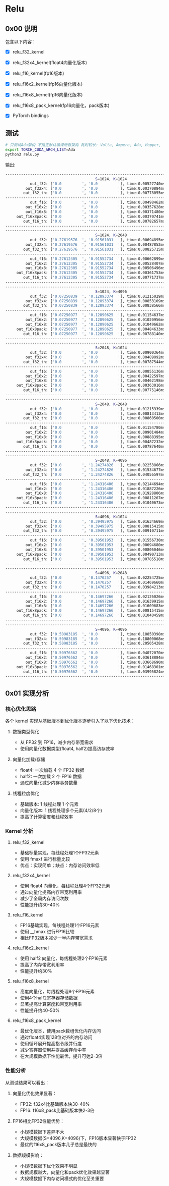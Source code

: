 # Relu

## 0x00 说明

包含以下内容：

- [X] relu_f32_kernel
- [X] relu_f32x4_kernel(float4向量化版本)
- [X] relu_f16_kernel(fp16版本)
- [X] relu_f16x2_kernel(fp16向量化版本)
- [X] relu_f16x8_kernel(fp16向量化版本)
- [X] relu_f16x8_pack_kernel(fp16向量化，pack版本)
- [X] PyTorch bindings


## 测试

```bash
# 只测试Ada架构 不指定默认编译所有架构 耗时较长: Volta, Ampere, Ada, Hopper, ...
export TORCH_CUDA_ARCH_LIST=Ada
python3 relu.py
```

输出:

```bash
-------------------------------------------------------------------------------------
                                        S=1024, K=1024
           out_f32: ['0.0         ', '0.0         '], time:0.00527740ms
         out_f32x4: ['0.0         ', '0.0         '], time:0.00370884ms
        out_f32_th: ['0.0         ', '0.0         '], time:0.00778055ms
-------------------------------------------------------------------------------------
           out_f16: ['0.0         ', '0.0         '], time:0.00498462ms
         out_f16x2: ['0.0         ', '0.0         '], time:0.00357628ms
         out_f16x8: ['0.0         ', '0.0         '], time:0.00371480ms
     out_f16x8pack: ['0.0         ', '0.0         '], time:0.00370741ms
        out_f16_th: ['0.0         ', '0.0         '], time:0.00782657ms
-------------------------------------------------------------------------------------
-------------------------------------------------------------------------------------
                                        S=1024, K=2048
           out_f32: ['0.27619576  ', '0.91561031  '], time:0.00694895ms
         out_f32x4: ['0.27619576  ', '0.91561031  '], time:0.00487852ms
        out_f32_th: ['0.27619576  ', '0.91561031  '], time:0.00825715ms
-------------------------------------------------------------------------------------
           out_f16: ['0.27612305  ', '0.91552734  '], time:0.00662899ms
         out_f16x2: ['0.27612305  ', '0.91552734  '], time:0.00528407ms
         out_f16x8: ['0.27612305  ', '0.91552734  '], time:0.00506496ms
     out_f16x8pack: ['0.27612305  ', '0.91552734  '], time:0.00361753ms
        out_f16_th: ['0.27612305  ', '0.91552734  '], time:0.00771737ms
-------------------------------------------------------------------------------------
-------------------------------------------------------------------------------------
                                        S=1024, K=4096
           out_f32: ['0.07250839  ', '0.12893374  '], time:0.01215029ms
         out_f32x4: ['0.07250839  ', '0.12893374  '], time:0.00853109ms
        out_f32_th: ['0.07250839  ', '0.12893374  '], time:0.00838566ms
-------------------------------------------------------------------------------------
           out_f16: ['0.07250977  ', '0.12890625  '], time:0.01154637ms
         out_f16x2: ['0.07250977  ', '0.12890625  '], time:0.01020956ms
         out_f16x8: ['0.07250977  ', '0.12890625  '], time:0.01049662ms
     out_f16x8pack: ['0.07250977  ', '0.12890625  '], time:0.00484633ms
        out_f16_th: ['0.07250977  ', '0.12890625  '], time:0.00788140ms
-------------------------------------------------------------------------------------
-------------------------------------------------------------------------------------
                                        S=2048, K=1024
           out_f32: ['0.0         ', '0.0         '], time:0.00900364ms
         out_f32x4: ['0.0         ', '0.0         '], time:0.00489092ms
        out_f32_th: ['0.0         ', '0.0         '], time:0.00787544ms
-------------------------------------------------------------------------------------
           out_f16: ['0.0         ', '0.0         '], time:0.00855136ms
         out_f16x2: ['0.0         ', '0.0         '], time:0.00422597ms
         out_f16x8: ['0.0         ', '0.0         '], time:0.00462198ms
     out_f16x8pack: ['0.0         ', '0.0         '], time:0.00363016ms
        out_f16_th: ['0.0         ', '0.0         '], time:0.00775146ms
-------------------------------------------------------------------------------------
-------------------------------------------------------------------------------------
                                        S=2048, K=2048
           out_f32: ['0.0         ', '0.0         '], time:0.01215339ms
         out_f32x4: ['0.0         ', '0.0         '], time:0.00813413ms
        out_f32_th: ['0.0         ', '0.0         '], time:0.00860500ms
-------------------------------------------------------------------------------------
           out_f16: ['0.0         ', '0.0         '], time:0.01154780ms
         out_f16x2: ['0.0         ', '0.0         '], time:0.00901484ms
         out_f16x8: ['0.0         ', '0.0         '], time:0.00888395ms
     out_f16x8pack: ['0.0         ', '0.0         '], time:0.00487232ms
        out_f16_th: ['0.0         ', '0.0         '], time:0.00787640ms
-------------------------------------------------------------------------------------
-------------------------------------------------------------------------------------
                                        S=2048, K=4096
           out_f32: ['0.0         ', '1.24274826  '], time:0.02253866ms
         out_f32x4: ['0.0         ', '1.24274826  '], time:0.01534677ms
        out_f32_th: ['0.0         ', '1.24274826  '], time:0.04056597ms
-------------------------------------------------------------------------------------
           out_f16: ['0.0         ', '1.24316406  '], time:0.02144694ms
         out_f16x2: ['0.0         ', '1.24316406  '], time:0.01887226ms
         out_f16x8: ['0.0         ', '1.24316406  '], time:0.01928806ms
     out_f16x8pack: ['0.0         ', '1.24316406  '], time:0.00811267ms
        out_f16_th: ['0.0         ', '1.24316406  '], time:0.01040673ms
-------------------------------------------------------------------------------------
-------------------------------------------------------------------------------------
                                        S=4096, K=1024
           out_f32: ['0.0         ', '0.39495975  '], time:0.01634669ms
         out_f32x4: ['0.0         ', '0.39495975  '], time:0.00815415ms
        out_f32_th: ['0.0         ', '0.39495975  '], time:0.00910711ms
-------------------------------------------------------------------------------------
           out_f16: ['0.0         ', '0.39501953  '], time:0.01556730ms
         out_f16x2: ['0.0         ', '0.39501953  '], time:0.00694680ms
         out_f16x8: ['0.0         ', '0.39501953  '], time:0.00806046ms
     out_f16x8pack: ['0.0         ', '0.39501953  '], time:0.00490713ms
        out_f16_th: ['0.0         ', '0.39501953  '], time:0.00785518ms
-------------------------------------------------------------------------------------
-------------------------------------------------------------------------------------
                                        S=4096, K=2048
           out_f32: ['0.0         ', '0.1470257   '], time:0.02254725ms
         out_f32x4: ['0.0         ', '0.1470257   '], time:0.01469660ms
        out_f32_th: ['0.0         ', '0.1470257   '], time:0.03984213ms
-------------------------------------------------------------------------------------
           out_f16: ['0.0         ', '0.14697266  '], time:0.02126026ms
         out_f16x2: ['0.0         ', '0.14697266  '], time:0.01639915ms
         out_f16x8: ['0.0         ', '0.14697266  '], time:0.01609683ms
     out_f16x8pack: ['0.0         ', '0.14697266  '], time:0.00815415ms
        out_f16_th: ['0.0         ', '0.14697266  '], time:0.01040459ms
-------------------------------------------------------------------------------------
-------------------------------------------------------------------------------------
                                        S=4096, K=4096
           out_f32: ['0.50983185  ', '0.0         '], time:0.18850398ms
         out_f32x4: ['0.50983185  ', '0.0         '], time:0.18800068ms
        out_f32_th: ['0.50983185  ', '0.0         '], time:0.20505428ms
-------------------------------------------------------------------------------------
           out_f16: ['0.50976562  ', '0.0         '], time:0.04072070ms
         out_f16x2: ['0.50976562  ', '0.0         '], time:0.03618884ms
         out_f16x8: ['0.50976562  ', '0.0         '], time:0.03668690ms
     out_f16x8pack: ['0.50976562  ', '0.0         '], time:0.01468301ms
        out_f16_th: ['0.50976562  ', '0.0         '], time:0.03995824ms
-------------------------------------------------------------------------------------
```

## 0x01 实现分析

### 核心优化思路

各个 kernel 实现从基础版本到优化版本逐步引入了以下优化技术：

1. 数据类型优化
   - 从 FP32 到 FP16，减少内存带宽需求
   - 使用向量化数据类型(float4, half2)提高访存效率

2. 向量化加载/存储
   - float4: 一次加载 4 个 FP32 数据
   - half2: 一次加载 2 个 FP16 数据
   - 通过向量化减少内存事务数量

3. 线程粒度优化
   - 基础版本: 1 线程处理 1 个元素
   - 向量化版本: 1 线程处理多个元素(4/2/8个)
   - 提高了计算密度和线程效率

### Kernel 分析

1. relu_f32_kernel
   - 基础标量实现，每线程处理1个FP32元素
   - 使用 fmaxf 进行标量比较
   - 优点：实现简单；缺点：内存访问效率低

2. relu_f32x4_kernel
   - 使用 float4 向量化，每线程处理4个FP32元素
   - 通过向量化提高内存带宽利用率
   - 减少了全局内存访问次数
   - 性能提升约30-40%

3. relu_f16_kernel
   - FP16基础实现，每线程处理1个FP16元素
   - 使用 __hmax 进行FP16比较
   - 相比FP32版本减少一半内存带宽需求

4. relu_f16x2_kernel
   - 使用 half2 向量化，每线程处理2个FP16元素
   - 提高了内存带宽利用率
   - 性能提升约30%

5. relu_f16x8_kernel
   - 高度向量化，每线程处理8个FP16元素
   - 使用4个half2寄存器存储数据
   - 显著提高计算密度和带宽利用率
   - 性能提升约40-50%

6. relu_f16x8_pack_kernel
   - 最优化版本，使用pack数组优化内存访问
   - 通过float4实现128位对齐的内存访问
   - 使用循环展开提高指令级并行度
   - 减少寄存器使用并提高缓存命中率
   - 在大规模数据下性能最优，提升可达2-3倍

### 性能分析

从测试结果可以看出：

1. 向量化优化效果显著：
   - FP32: f32x4比基础版本快30-40%
   - FP16: f16x8_pack比基础版本快2-3倍

2. FP16相比FP32性能优势：
   - 小规模数据下差异不大
   - 大规模数据(S=4096,K=4096)下，FP16版本显著快于FP32
   - 最优的f16x8_pack版本几乎总是最快的

3. 数据规模影响：
   - 小规模数据下优化效果不明显
   - 数据规模越大，向量化和pack优化效果越显著
   - 大规模数据下内存访问模式的优化至关重要
